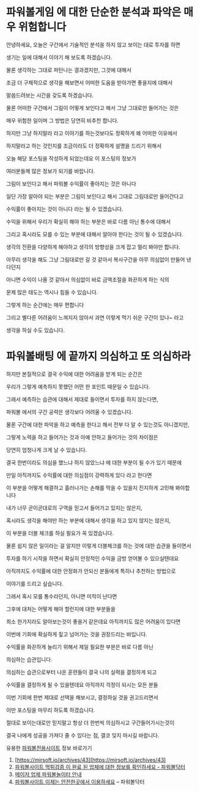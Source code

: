 
# 파워볼게임 에 대한 단순한 분석과 파악은 매우 위험합니다

  

안녕하세요, 오늘은 구간에서 기술적인 분석을 하지 않고 보이는 대로 투자를 하면

생기는 일에 대해서 이야기 해 보도록 하겠습니다.

물론 생각하는 그대로 파탄나는 결과겠지만, 그것에 대해서

조금 더 구체적으로 생각을 해보면서 어떠한 도움을 받아가면 좋을지에 대해서

말씀드려보는 시간을 갖도록 하겠습니다.

  

물론 어떠한 구간에서 그림이 어떻게 보인다고 해서 그냥 그대로만 들어가는 것은

매우 위험한 일이며 그 방법은 당연히 비추천 합니다.

하지만 그냥 하지말라 라고 이야기를 하는것보다도 정확하게 왜 어떠한 이유에서

하지말라고 하는 것인지를 조금이라도 더 정확하게 설명을 드리기 위해서

오늘 해당 포스팅을 작성하게 되었는데요 이 포스팅의 정보가

여러분들께 많은 정보가 되기를 바랍니다.

  

그림이 보인다고 해서 파워볼 수익률이 좋아지는 것은 아니다

  

일단 가장 알아야 되는 부분은 그림이 보인다고 해서 그대로 그림대로만 들어간다고

수익률이 좋아지는 것이 아니다 라는 될 수 있겠습니다.

수익을 위해서 우리가 확실히 해야 하는 부분은 바로 다름 아닌 통수에 대해서

그리고 혹시라도 모를 수 있는 부분에 대해서 알아야 한다는 것이 될 수 있겠습니다.

생각의 전환을 다양하게 해야하고 생각의 방향성을 크게 잡고 멀리 봐야만 합니다.

아무리 생각을 해도 그냥 그림대로만 갈 것 같아서 복사구간을 아무 의심없이 만들어 낸다던지

아니면 수익이 나올 것 같아서 의심없이 바로 금액조절을 화끈하게 하는 식의

문제 많은 태도는 역시나 힘들 수 있습니다.

그렇게 하는 순간에는 매우 편합니다

그리고 별다른 어려움이 느껴지지 않아서 과연 이렇게 먹기 쉬운 구간이 있나~ 라고

생각을 하실 수도 있습니다.

  

# 파워볼배팅 에 끝까지 의심하고 또 의심하라

  

하지만 본질적으로 결국 수익에 대한 어려움을 받게 되는 순간은

우리가 그렇게 예측하지 못했던 어떤 한 포인트 때문일 수 있습니다.

그래서 예측하는 습관에 대해서 제대로 들이면서 투자를 하지 않는다면,

파워볼 에서의 구간 공략은 생각보다 어려울 수 있겠습니다.

물론 구간에 대한 파악을 하고 예측을 한다고 해서 전부 다 알 수 있는것도 아니겠지만,

그렇게 노력을 하고 들어가는 것과 아예 안하고 들어가는 것의 차이점은

당연히 엄청나게 크게 날 수 있습니다.

  

결국 한번이라도 의심을 했느냐 하지 않았느냐 에 대한 부분이 될 수가 있기 때문에

만일 아직까지도 수익률에 대한 의심점이 강력하게 있다 라고 한다면

이 부분을 어떻게 해결하고 흘러나가는 손해를 막을 수 있을지 진지하게 고민해 봐야합니다

내가 너무 곧이곧대로의 구역을 믿고서 들어가고 있지는 않은지,

혹시라도 생각을 해야만 하는 부분에 대해서 생각을 하고 있지 않지는 않은지,

이 부분을 더블 체크를 하실 필요가 꼭 있겠습니다.

  

물론 쉽지 않은 일이라는 걸 알지만 이렇게 더블체크를 하는 것에 대한 습관을 들이면서

투자를 하기 시작을 하면서 확실히 안정적인 수익을 금방 얻어볼 수 있으실텐데요

아직까지도 수익률에 대한 안정화가 안되신 분들에게 특히나 추천하는 방법으로

이야기를 드리고 싶습니다.

그래서 혹시 모를 통수라던지, 아니면 미적이 난다면

그후에 대처는 어떻게 해야 할런지에 대한 부분들을

최소 한가지라도 알아보는것이 좋을거 같은데요 아직까지도 많은 어려움이 있다면

이번에 기회에 확실하게 짚고 넘어가는 것을 권장드리는 바입니다.

수익률을 화끈하게 늘리기 위해서 제일 필요한 부분은 바로 다름 아닌

의심하는 습관입니다.

  

의심하는 습관으로부터 나온 훈련들이 결국 나의 실력을 결정하게 되고

수익률을 결정하게 될 수 있을텐데요 아직까지 걱정이 되시는 모든 분들

이번 기회에 한번 제대로 선택을 해보시고, 결정하실 것을 권고드리면서

이만 포스팅을 마무리 하도록 하겠습니다.

절대로 보이는대로만 믿지말고 항상 더 한번씩 의심하시고 구간들어가시는것이

결국 나에게 성공을 가져다 줄 수 있다는 점, 결코 잊지 마시길 바랍니다.
 
 유용한 [파워볼전용사이트](https://kisc.io/) 정보 바로가기 
 

 1. [https://mirsoft.io/archives/43](https://mirsoft.io/archives/43)
 2. [파워볼사이트 먹튀검증 이 완료 된 업체에 대한 정보를 확인하세요 - 파워볼닥터](https://scriptwerx.io/?p=37 )
 3. [메이저 업체 파워볼놀이터 안내](https://www.ubiindex.com/?p=57)
 4. [파워볼사이트 이제는 안전한곳에서 이용하세요](https://appsolution.co/archives/22) – 파워볼닥터

 
 
